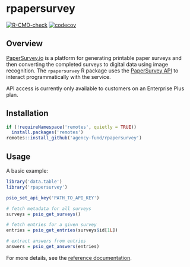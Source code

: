 # rpapersurvey

[![R-CMD-check](https://github.com/agency-fund/rpapersurvey/workflows/R-CMD-check/badge.svg)](https://github.com/agency-fund/rpapersurvey/actions)
[![codecov](https://codecov.io/gh/agency-fund/rpapersurvey/branch/main/graph/badge.svg)](https://codecov.io/gh/agency-fund/rpapersurvey)

## Overview

[PaperSurvey.io](https://www.papersurvey.io) is a platform for generating printable paper surveys and then converting the completed surveys to digital data using image recognition. The `rpapersurvey` R package uses the [PaperSurvey API](https://www.papersurvey.io/app/settings/developer) to interact programmatically with the service.

API access is currently only available to customers on an Enterprise Plus plan.

## Installation

```r
if (!requireNamespace('remotes', quietly = TRUE))
  install.packages('remotes')
remotes::install_github('agency-fund/rpapersurvey')
```

## Usage

A basic example:

```r
library('data.table')
library('rpapersurvey')

psio_set_api_key('PATH_TO_API_KEY')

# fetch metadata for all surveys
surveys = psio_get_surveys()

# fetch entries for a given survey
entries = psio_get_entries(surveys$id[1L])

# extract answers from entries
answers = psio_get_answers(entries)
```

For more details, see the [reference documentation](https://agency-fund.github.io/rpapersurvey/reference/index.html).
